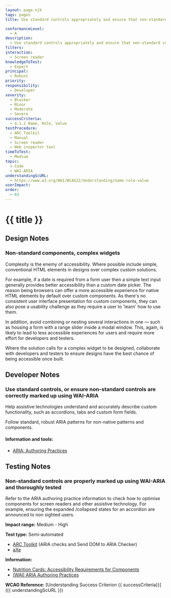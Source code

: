 ```yaml
---
layout: page.njk
tags: pages
title: Use standard controls appropriately and ensure that non-standard controls are properly marked up using WAI-ARIA and thoroughly tested

conformanceLevel:
  - A
description:
  - Use standard controls appropriately and ensure that non-standard controls are properly marked up using WAI-ARIA and thoroughly tested
filters:
interaction:
  - Screen reader
knowledgeToTest:
  - Expert
principal:
  - Robust
priority:
responsibility:
  - Developer
severity:
  - Blocker
  - Minor
  - Moderate
  - Severe
successCriteria:
  - 4.1.2 Name, Role, Value
testProcedure:
  - ARC Toolkit
  - Manual
  - Screen reader
  - Web inspector tool
timeToTest:
  - Medium
topic:
  - Code
  - WAI-ARIA
understandingScURL:
  - https://www.w3.org/WAI/WCAG22/Understanding/name-role-value
userImpact:
order:
  - 63
---
```


# {{ title }}

## Design Notes

### Non-standard components, complex widgets

Complexity is the enemy of accessibility. Where possible include simple, conventional HTML elements in designs over complex custom solutions.

For example, if a date is required from a form user then a simple text input generally provides better accessibility than a custom date picker. The reason being browsers can offer a more accessible experience for native HTML elements by default over custom components. As there's no consistent user interface presentation for custom components, they can also pose a usability challenge as they require a user to 'learn' how to use them.

In addition, avoid combining or nesting several interactions in one — such as housing a form with a range slider inside a modal window. This, again, is likely to lead to less accessible experiences for users and require more effort for developers and testers.

Where the solution calls for a complex widget to be designed, collaborate with developers and testers to ensure designs have the best chance of being accessible once built.

## Developer Notes

### Use standard controls, or ensure non-standard controls are correctly marked up using WAI-ARIA

Help assistive technologies understand and accurately describe custom functionality, such as accordions, tabs and custom form fields.

Follow standard, robust ARIA patterns for non-native patterns and components.

#### Information and tools:

- [ARIA: Authoring Practices](https://www.w3.org/TR/wai-aria-1.1/)

## Testing Notes

### Non-standard controls are properly marked up using WAI-ARIA and thoroughly tested

Refer to the ARIA authoring practice information to check how to optimise components for screen readers and other assistive technology. For example, ensuring the expanded /collapsed states for an accordion are announced to non sighted users.

**Impact range:** Medium - High

**Test type:** Semi-automated

- [ARC Toolkit](https://www.paciellogroup.com/toolkit/) (ARIA checks and Send DOM to ARIA Checker)
- [aXe](https://www.deque.com/axe/)

**Information:**

- [Nutrition Cards: Accessibility Requirements for Components](https://davatron5000.github.io/a11y-nutrition-cards/)
- [(WAI) ARIA Authoring Practices](https://www.w3.org/TR/wai-aria-practices-1.2/)

**WCAG Reference:** [Understanding Success Criterion {{ successCriteria}}]({{ understandingScURL }})
